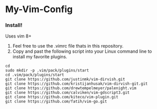 # My-Vim-Config

### Install!
Uses vim 8+

1) Feel free to use the .vimrc file thats in this repository.
2) Copy and past the following script into your Linux command line to install my favorite plugins.
```
cd
sudo mkdir -p .vim/pack/plugins/start
cd .vim/pack/plugins/start
git clone https://github.com/justinmk/vim-dirvish.git
git clone https://github.com/kristijanhusak/vim-dirvish-git.git
git clone https://github.com/drewtempelmeyer/palenight.vim
git clone https://github.com/calviken/vim-gdscript3.git
git clone https://github.com/kiteco/vim-plugin.git
git clone https://github.com/fatih/vim-go.git
```
